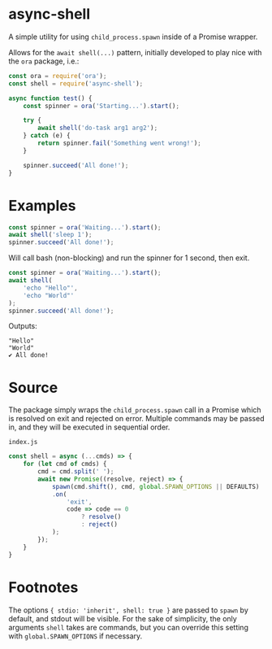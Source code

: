 # async-shell
A simple utility for using `child_process.spawn` inside of a Promise wrapper.

Allows for the `await shell(...)` pattern, initially developed to play nice with the `ora` package, i.e.:

```javascript
const ora = require('ora');
const shell = require('async-shell');

async function test() {
    const spinner = ora('Starting...').start();

    try {
        await shell('do-task arg1 arg2');
    } catch (e) {
        return spinner.fail('Something went wrong!');
    }

    spinner.succeed('All done!');
}
```

# Examples

```javascript
const spinner = ora('Waiting...').start();
await shell('sleep 1');
spinner.succeed('All done!');
```
Will call bash (non-blocking) and run the spinner for 1 second, then exit.

```javascript
const spinner = ora('Waiting...').start();
await shell(
    'echo "Hello"',
    'echo "World"'
);
spinner.succeed('All done!');
```

Outputs:

```
"Hello"
"World"
✔ All done!
```

# Source

The package simply wraps the `child_process.spawn` call in a Promise which is
resolved on exit and rejected on error.  Multiple commands may be passed in, and
they will be executed in sequential order.

`index.js`
```javascript
const shell = async (...cmds) => {
    for (let cmd of cmds) {
        cmd = cmd.split(' ');
        await new Promise((resolve, reject) => {
            spawn(cmd.shift(), cmd, global.SPAWN_OPTIONS || DEFAULTS)
            .on(
                'exit', 
                code => code == 0 
                    ? resolve() 
                    : reject()
            );
        });
    }
}
```

# Footnotes

The options `{ stdio: 'inherit', shell: true }` are passed to `spawn` by default, and stdout
will be visible. For the sake of simplicity, the only arguments `shell` takes
are commands, but you can override this setting with `global.SPAWN_OPTIONS` if
necessary. 